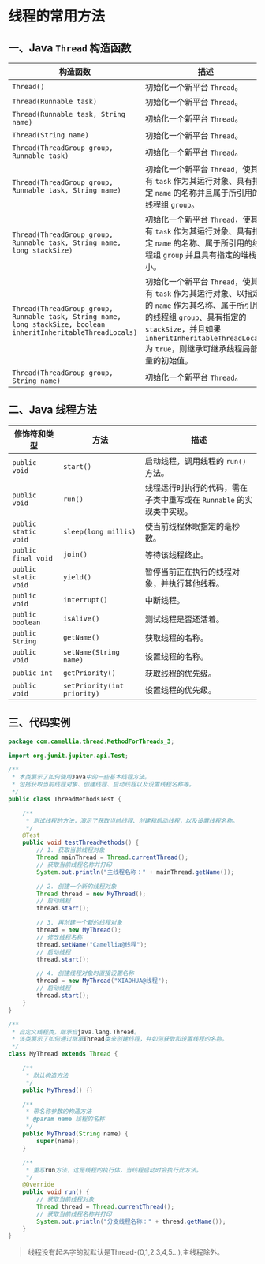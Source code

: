 # 线程的常用方法

## 一、Java `Thread` 构造函数

| 构造函数                                                                                                            | 描述                                                                                                                                                           |
|-----------------------------------------------------------------------------------------------------------------|--------------------------------------------------------------------------------------------------------------------------------------------------------------|
| `Thread()`                                                                                                      | 初始化一个新平台 `Thread`。                                                                                                                                           |
| `Thread(Runnable task)`                                                                                         | 初始化一个新平台 `Thread`。                                                                                                                                           |
| `Thread(Runnable task, String name)`                                                                            | 初始化一个新平台 `Thread`。                                                                                                                                           |
| `Thread(String name)`                                                                                           | 初始化一个新平台 `Thread`。                                                                                                                                           |
| `Thread(ThreadGroup group, Runnable task)`                                                                      | 初始化一个新平台 `Thread`。                                                                                                                                           |
| `Thread(ThreadGroup group, Runnable task, String name)`                                                         | 初始化一个新平台 `Thread`，使其具有 `task` 作为其运行对象、具有指定 `name` 的名称并且属于所引用的线程组 `group`。                                                                                    |
| `Thread(ThreadGroup group, Runnable task, String name, long stackSize)`                                         | 初始化一个新平台 `Thread`，使其具有 `task` 作为其运行对象、具有指定 `name` 的名称、属于所引用的线程组 `group` 并且具有指定的堆栈大小。                                                                         |
| `Thread(ThreadGroup group, Runnable task, String name, long stackSize, boolean inheritInheritableThreadLocals)` | 初始化一个新平台 `Thread`，使其具有 `task` 作为其运行对象、以指定的 `name` 作为其名称、属于所引用的线程组 `group`、具有指定的 `stackSize`，并且如果 `inheritInheritableThreadLocals` 为 `true`，则继承可继承线程局部变量的初始值。 |
| `Thread(ThreadGroup group, String name)`                                                                        | 初始化一个新平台 `Thread`。                                                                                                                                           |


## 二、Java 线程方法

| 修饰符和类型               | 方法                          | 描述                                       |
|----------------------|-----------------------------|------------------------------------------|
| `public void`        | `start()`                   | 启动线程，调用线程的 `run()` 方法。                   |
| `public void`        | `run()`                     | 线程运行时执行的代码，需在子类中重写或在 `Runnable` 的实现类中实现。 |
| `public static void` | `sleep(long millis)`        | 使当前线程休眠指定的毫秒数。                           |
| `public final void`  | `join()`                    | 等待该线程终止。                                 |
| `public static void` | `yield()`                   | 暂停当前正在执行的线程对象，并执行其他线程。                   |
| `public void`        | `interrupt()`               | 中断线程。                                    |
| `public boolean`     | `isAlive()`                 | 测试线程是否还活着。                               |
| `public String`      | `getName()`                 | 获取线程的名称。                                 |
| `public void`        | `setName(String name)`      | 设置线程的名称。                                 |
| `public int`         | `getPriority()`             | 获取线程的优先级。                                |
| `public void`        | `setPriority(int priority)` | 设置线程的优先级。                                |

## 三、代码实例

```java
package com.camellia.thread.MethodForThreads_3;

import org.junit.jupiter.api.Test;

/**
 * 本类展示了如何使用Java中的一些基本线程方法。
 * 包括获取当前线程对象、创建线程、启动线程以及设置线程名称等。
 */
public class ThreadMethodsTest {

    /**
     * 测试线程的方法，演示了获取当前线程、创建和启动线程，以及设置线程名称。
     */
    @Test
    public void testThreadMethods() {
        // 1. 获取当前线程对象
        Thread mainThread = Thread.currentThread();
        // 获取当前线程名称并打印
        System.out.println("主线程名称：" + mainThread.getName());

        // 2. 创建一个新的线程对象
        Thread thread = new MyThread();
        // 启动线程
        thread.start();

        // 3. 再创建一个新的线程对象
        thread = new MyThread();
        // 修改线程名称
        thread.setName("Camellia@线程");
        // 启动线程
        thread.start();

        // 4. 创建线程对象时直接设置名称
        thread = new MyThread("XIAOHUA@线程");
        // 启动线程
        thread.start();
    }
}

/**
 * 自定义线程类，继承自java.lang.Thread。
 * 该类展示了如何通过继承Thread类来创建线程，并如何获取和设置线程的名称。
 */
class MyThread extends Thread {

    /**
     * 默认构造方法
     */
    public MyThread() {}

    /**
     * 带名称参数的构造方法
     * @param name 线程的名称
     */
    public MyThread(String name) {
        super(name);
    }

    /**
     * 重写run方法，这是线程的执行体，当线程启动时会执行此方法。
     */
    @Override
    public void run() {
        // 获取当前线程对象
        Thread thread = Thread.currentThread();
        // 获取当前线程名称并打印
        System.out.println("分支线程名称：" + thread.getName());
    }
}
```

> 线程没有起名字的就默认是Thread-(0,1,2,3,4,5...),主线程除外。